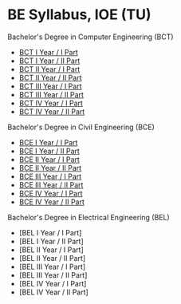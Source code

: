 # BE Syllabus, IOE (TU)
Bachelor's Degree in Computer Engineering (BCT)
- [BCT I Year / I Part](https://github.com/KCE/Syllabus/blob/master/BCT_I_I.pdf)
- [BCT I Year / II Part](https://github.com/KCE/Syllabus/blob/master/BCT_I_II.pdf)
- [BCT II Year / I Part](https://github.com/KCE/Syllabus/blob/master/BCT_II_I.pdf)
- [BCT II Year / II Part](https://github.com/KCE/Syllabus/blob/master/BCT_II_II.pdf)
- [BCT III Year / I Part](https://github.com/KCE/Syllabus/blob/master/BCT_III_I.pdf)
- [BCT III Year / II Part](https://github.com/KCE/Syllabus/blob/master/BCT_III_II.pdf)
- [BCT IV Year / I Part](https://github.com/KCE/Syllabus/blob/master/BCT_IV_I.pdf)
- [BCT IV Year / II Part](https://github.com/KCE/Syllabus/blob/master/BCT_IV_II.pdf)

Bachelor's Degree in Civil Engineering (BCE)
- [BCE I Year / I Part](https://github.com/KCE/Syllabus/blob/master/BCE_I_I.pdf)
- [BCE I Year / II Part](https://github.com/KCE/Syllabus/blob/master/BCE_I_II.pdf)
- [BCE II Year / I Part](https://github.com/KCE/Syllabus/blob/master/BCE_II_I.pdf)
- [BCE II Year / II Part](https://github.com/KCE/Syllabus/blob/master/BCE_II_II.pdf)
- [BCE III Year / I Part](https://github.com/KCE/Syllabus/blob/master/BCE_III_I.pdf)
- [BCE III Year / II Part](https://github.com/KCE/Syllabus/blob/master/BCE_III_II.pdf)
- [BCE IV Year / I Part](https://github.com/KCE/Syllabus/blob/master/BCE_IV_I.pdf)
- [BCE IV Year / II Part](https://github.com/KCE/Syllabus/blob/master/BCE_IV_II.pdf)

Bachelor's Degree in Electrical Engineering (BEL)
- [BEL I Year / I Part]
- [BEL I Year / II Part]
- [BEL II Year / I Part]
- [BEL II Year / II Part]
- [BEL III Year / I Part]
- [BEL III Year / II Part]
- [BEL IV Year / I Part]
- [BEL IV Year / II Part]

